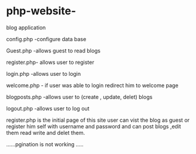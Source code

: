 # php-website-
blog application

config.php -configure data base

Guest.php -allows guest to read blogs

register.php- allows user to register

login.php -allows user to login

welcome.php - if user was able to login redirect him to welcome page

blogposts.php -allows user to  (create , update, delet)  blogs

logout.php -allows user to log out


register.php is the initial page of this site user can vist the blog as guest or register him self with username and password and can post blogs ,edit them read write and delet them.

......pgination is not working .....
